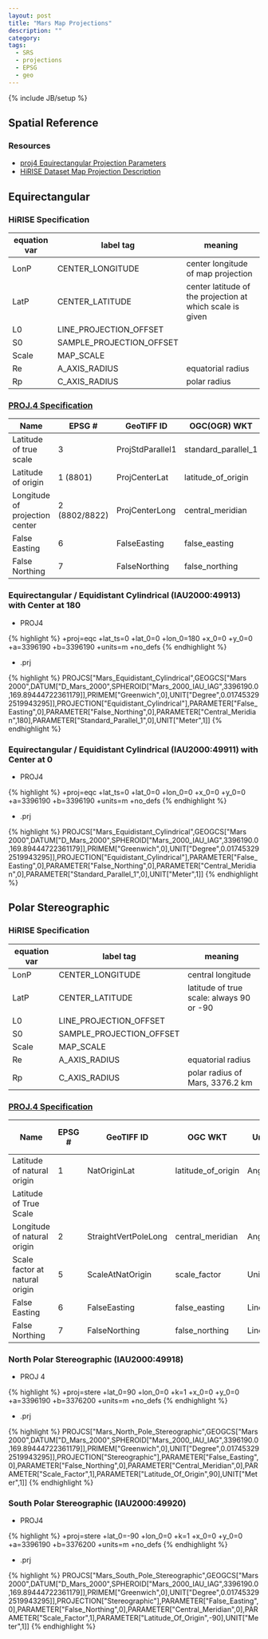 ```yaml
---
layout: post
title: "Mars Map Projections"
description: ""
category: 
tags: 
  - SRS
  - projections
  - EPSG
  - geo
---
```

{% include JB/setup %}

## Spatial Reference

### Resources


- [proj4 Equirectangular Projection Parameters](http://www.remotesensing.org/geotiff/proj_list/equirectangular.html)
- [HiRISE Dataset Map Projection Description](http://hirise-pds.lpl.arizona.edu/PDS/CATALOG/DSMAP.CAT)


## Equirectangular 

### HiRISE Specification

equation var | label tag | meaning | 
--- | --- | ---- |
LonP  | CENTER_LONGITUDE | center longitude of map projection |
LatP  | CENTER_LATITUDE | center latitude of the projection at which scale is given
L0    | LINE_PROJECTION_OFFSET | 
S0    | SAMPLE_PROJECTION_OFFSET |
Scale | MAP_SCALE |
Re    | A_AXIS_RADIUS |  equatorial radius 
Rp    | C_AXIS_RADIUS  | polar radius

### [PROJ.4 Specification](http://www.remotesensing.org/geotiff/proj_list/equirectangular.html)

Name | EPSG # | GeoTIFF ID | OGC(OGR) WKT | ESRI PE WKT | PROJ.4 | Units
--- | --- | --- | --- | --- | --- | --- |
Latitude of true scale | 3 | ProjStdParallel1 | standard_parallel_1 | Standard_Parallel_1 | +lat_ts | Angular
Latitude of origin | 1 (8801) | ProjCenterLat | latitude_of_origin | (unavailable) | +lat_0 | Angular
Longitude of projection center | 2 (8802/8822) | ProjCenterLong | central_meridian | Central_Meridian | +lon_0 | Angular
False Easting | 6 | FalseEasting | false_easting | False_Easting | +x_0 | Linear
False Northing | 7 | FalseNorthing | false_northing | False_Northing | +y_0 | Linear


### Equirectangular / Equidistant Cylindrical (IAU2000:49913) with Center at 180

- PROJ4

{% highlight %}
+proj=eqc +lat_ts=0 +lat_0=0 +lon_0=180 +x_0=0 +y_0=0 +a=3396190 +b=3396190 +units=m +no_defs
{% endhighlight %}

- .prj

{% highlight %}
PROJCS["Mars_Equidistant_Cylindrical",GEOGCS["Mars 2000",DATUM["D_Mars_2000",SPHEROID["Mars_2000_IAU_IAG",3396190.0,169.89444722361179]],PRIMEM["Greenwich",0],UNIT["Degree",0.017453292519943295]],PROJECTION["Equidistant_Cylindrical"],PARAMETER["False_Easting",0],PARAMETER["False_Northing",0],PARAMETER["Central_Meridian",180],PARAMETER["Standard_Parallel_1",0],UNIT["Meter",1]]
{% endhighlight %}

### Equirectangular / Equidistant Cylindrical (IAU2000:49911) with Center at 0

- PROJ4

{% highlight %}
+proj=eqc +lat_ts=0 +lat_0=0 +lon_0=0 +x_0=0 +y_0=0 +a=3396190 +b=3396190 +units=m +no_defs
{% endhighlight %}

- .prj

{% highlight %}
PROJCS["Mars_Equidistant_Cylindrical",GEOGCS["Mars 2000",DATUM["D_Mars_2000",SPHEROID["Mars_2000_IAU_IAG",3396190.0,169.89444722361179]],PRIMEM["Greenwich",0],UNIT["Degree",0.017453292519943295]],PROJECTION["Equidistant_Cylindrical"],PARAMETER["False_Easting",0],PARAMETER["False_Northing",0],PARAMETER["Central_Meridian",0],PARAMETER["Standard_Parallel_1",0],UNIT["Meter",1]]
{% endhighlight %}


## Polar Stereographic

### HiRISE Specification


equation var | label tag | meaning | 
--- | --- | ---- |
LonP  | CENTER_LONGITUDE | central longitude 
LatP  | CENTER_LATITUDE | latitude of true scale: always 90 or -90
L0    | LINE_PROJECTION_OFFSET |
S0    | SAMPLE_PROJECTION_OFFSET |
Scale | MAP_SCALE | 
Re    | A_AXIS_RADIUS | equatorial radius 
Rp    | C_AXIS_RADIUS | polar radius of Mars, 3376.2 km

### [PROJ.4 Specification](http://www.remotesensing.org/geotiff/proj_list/equirectangular.html)

Name | EPSG # | GeoTIFF ID | OGC WKT | Units |  Proj.4 North Pole | Proj.4 South Pole
--- | --- | --- | --- | --- | --- | --- |
Latitude of natural origin | 1 | NatOriginLat | latitude_of_origin | Angular |  +lat_0=90 | +lat_0=-90
Latitude of True Scale | | | | | +lat_ts | +lat_ts
Longitude of natural origin | 2 | StraightVertPoleLong | central_meridian | Angular | +lon_0 | +lon_0 |
Scale factor at natural origin | 5 | ScaleAtNatOrigin | scale_factor | Unitless | +k_0 | +k_0
False Easting | 6 | FalseEasting | false_easting | Linear | +x_0 | +x_0
False Northing | 7 | FalseNorthing | false_northing | Linear | +y_0 | +y_0



### North Polar Stereographic (IAU2000:49918)

- PROJ 4

{% highlight %}
+proj=stere +lat_0=90 +lon_0=0 +k=1 +x_0=0 +y_0=0 +a=3396190 +b=3376200 +units=m +no_defs 
{% endhighlight %}

- .prj

{% highlight %}
PROJCS["Mars_North_Pole_Stereographic",GEOGCS["Mars 2000",DATUM["D_Mars_2000",SPHEROID["Mars_2000_IAU_IAG",3396190.0,169.89444722361179]],PRIMEM["Greenwich",0],UNIT["Degree",0.017453292519943295]],PROJECTION["Stereographic"],PARAMETER["False_Easting",0],PARAMETER["False_Northing",0],PARAMETER["Central_Meridian",0],PARAMETER["Scale_Factor",1],PARAMETER["Latitude_Of_Origin",90],UNIT["Meter",1]]
{% endhighlight %}

### South Polar Stereographic (IAU2000:49920)

- PROJ4

{% highlight %}
+proj=stere +lat_0=-90 +lon_0=0 +k=1 +x_0=0 +y_0=0 +a=3396190 +b=3376200 +units=m +no_defs 
{% endhighlight %}

- .prj

{% highlight %}
PROJCS["Mars_South_Pole_Stereographic",GEOGCS["Mars 2000",DATUM["D_Mars_2000",SPHEROID["Mars_2000_IAU_IAG",3396190.0,169.89444722361179]],PRIMEM["Greenwich",0],UNIT["Degree",0.017453292519943295]],PROJECTION["Stereographic"],PARAMETER["False_Easting",0],PARAMETER["False_Northing",0],PARAMETER["Central_Meridian",0],PARAMETER["Scale_Factor",1],PARAMETER["Latitude_Of_Origin",-90],UNIT["Meter",1]]
{% endhighlight %}






